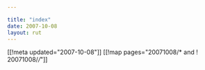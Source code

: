 ```yaml
---

title: "index"
date: 2007-10-08
layout: rut
---
```


[[!meta updated="2007-10-08"]]
[[!map pages="20071008/* and ! 20071008/*/*"]]

